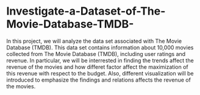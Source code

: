 # Investigate-a-Dataset-of-The-Movie-Database-TMDB-
In this project, we will analyze the data set associated with The Movie Database (TMDB). This data set contains information about 10,000 movies collected from The Movie Database (TMDB), including user ratings and revenue. In particular, we will be interrested in finding the trends affect the revenue of the movies and how differet factor affect the maximization of this revenue with respect to the budget. Also, different visualization will be introduced to emphasize the findings and relations affects the revenue of the movies. 
